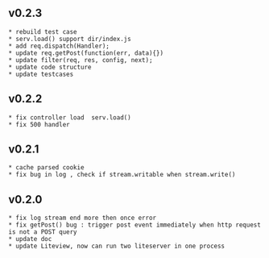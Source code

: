 ## v0.2.3
    * rebuild test case
    * serv.load() support dir/index.js
    * add req.dispatch(Handler);
    * update req.getPost(function(err, data){})
    * update filter(req, res, config, next);
    * update code structure
    * update testcases

## v0.2.2
    * fix controller load  serv.load()
    * fix 500 handler

## v0.2.1
    * cache parsed cookie
    * fix bug in log , check if stream.writable when stream.write()

## v0.2.0
    * fix log stream end more then once error
    * fix getPost() bug : trigger post event immediately when http request is not a POST query
    * update doc
    * update Liteview, now can run two liteserver in one process

